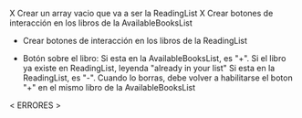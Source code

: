 X Crear un array vacio que va a ser la ReadingList
X Crear botones de interacción en los libros de la AvailableBooksList

- Crear botones de interacción en los libros de la ReadingList

- Botón sobre el libro:
  Si esta en la AvailableBooksList, es "+". Si el libro ya existe en ReadingList, leyenda "already in your list"
  Si esta en la ReadingList, es "-". Cuando lo borras, debe volver a habilitarse el boton "+" en el mismo libro de la AvailableBooksList

< ERRORES >
